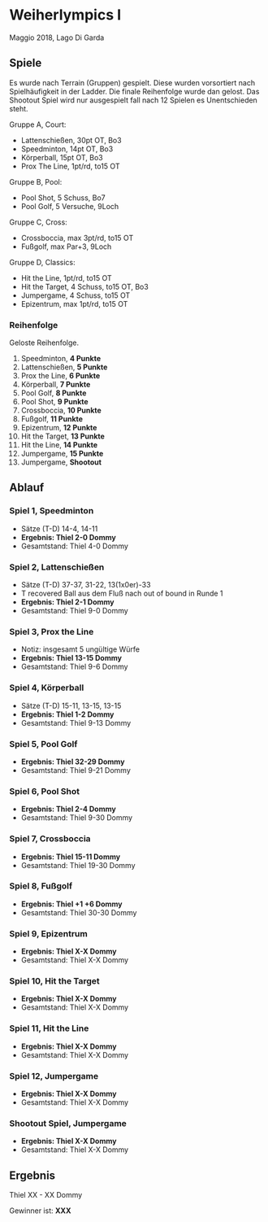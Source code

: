 # Weiherlympics I

Maggio 2018, Lago Di Garda


## Spiele

Es wurde nach Terrain (Gruppen) gespielt. Diese wurden vorsortiert nach Spielhäufigkeit in der Ladder. Die finale Reihenfolge wurde dan gelost. Das Shootout Spiel wird nur ausgespielt fall nach 12 Spielen es Unentschieden steht.

Gruppe A, Court:

- Lattenschießen, 30pt OT, Bo3
- Speedminton, 14pt OT, Bo3
- Körperball, 15pt OT, Bo3
- Prox The Line, 1pt/rd, to15 OT

Gruppe B, Pool:

- Pool Shot, 5 Schuss, Bo7
- Pool Golf, 5 Versuche, 9Loch

Gruppe C, Cross:

- Crossboccia, max 3pt/rd, to15 OT
- Fußgolf, max Par+3, 9Loch

Gruppe D, Classics:

- Hit the Line, 1pt/rd, to15 OT
- Hit the Target, 4 Schuss, to15 OT, Bo3
- Jumpergame, 4 Schuss, to15 OT
- Epizentrum, max 1pt/rd, to15 OT


### Reihenfolge

Geloste Reihenfolge.

1. Speedminton, __4 Punkte__
2. Lattenschießen, __5 Punkte__
3. Prox the Line, __6 Punkte__
4. Körperball, __7 Punkte__
5. Pool Golf, __8 Punkte__
6. Pool Shot, __9 Punkte__
7. Crossboccia, __10 Punkte__
8. Fußgolf, __11 Punkte__
9. Epizentrum, __12 Punkte__
10. Hit the Target, __13 Punkte__
11. Hit the Line, __14 Punkte__
12. Jumpergame, __15 Punkte__
13. Jumpergame, __Shootout__


## Ablauf

### Spiel 1, Speedminton

- Sätze (T-D) 14-4, 14-11
- __Ergebnis: Thiel 2-0 Dommy__
- Gesamtstand: Thiel 4-0 Dommy

### Spiel 2, Lattenschießen

- Sätze (T-D) 37-37, 31-22, 13(1x0er)-33
- T recovered Ball aus dem Fluß nach out of bound in Runde 1
- __Ergebnis: Thiel 2-1 Dommy__
- Gesamtstand: Thiel 9-0 Dommy

### Spiel 3, Prox the Line

- Notiz: insgesamt 5 ungültige Würfe
- __Ergebnis: Thiel 13-15 Dommy__
- Gesamtstand: Thiel 9-6 Dommy

### Spiel 4, Körperball

- Sätze (T-D) 15-11, 13-15, 13-15
- __Ergebnis: Thiel 1-2 Dommy__
- Gesamtstand: Thiel 9-13 Dommy

### Spiel 5, Pool Golf

- __Ergebnis: Thiel 32-29 Dommy__
- Gesamtstand: Thiel 9-21 Dommy

### Spiel 6, Pool Shot

- __Ergebnis: Thiel 2-4 Dommy__
- Gesamtstand: Thiel 9-30 Dommy

### Spiel 7, Crossboccia

- __Ergebnis: Thiel 15-11 Dommy__
- Gesamtstand: Thiel 19-30 Dommy

### Spiel 8, Fußgolf

- __Ergebnis: Thiel +1 +6 Dommy__
- Gesamtstand: Thiel 30-30 Dommy

### Spiel 9, Epizentrum

- __Ergebnis: Thiel X-X Dommy__
- Gesamtstand: Thiel X-X Dommy

### Spiel 10, Hit the Target

- __Ergebnis: Thiel X-X Dommy__
- Gesamtstand: Thiel X-X Dommy

### Spiel 11, Hit the Line

- __Ergebnis: Thiel X-X Dommy__
- Gesamtstand: Thiel X-X Dommy

### Spiel 12, Jumpergame

- __Ergebnis: Thiel X-X Dommy__
- Gesamtstand: Thiel X-X Dommy

### Shootout Spiel, Jumpergame

- __Ergebnis: Thiel X-X Dommy__
- Gesamtstand: Thiel X-X Dommy


## Ergebnis

Thiel XX - XX Dommy

Gewinner ist: __XXX__

